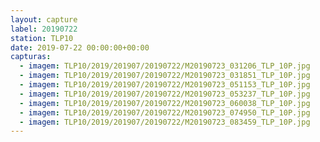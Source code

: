 ```yaml
---
layout: capture
label: 20190722
station: TLP10
date: 2019-07-22 00:00:00+00:00
capturas:
  - imagem: TLP10/2019/201907/20190722/M20190723_031206_TLP_10P.jpg
  - imagem: TLP10/2019/201907/20190722/M20190723_031851_TLP_10P.jpg
  - imagem: TLP10/2019/201907/20190722/M20190723_051153_TLP_10P.jpg
  - imagem: TLP10/2019/201907/20190722/M20190723_053237_TLP_10P.jpg
  - imagem: TLP10/2019/201907/20190722/M20190723_060038_TLP_10P.jpg
  - imagem: TLP10/2019/201907/20190722/M20190723_074950_TLP_10P.jpg
  - imagem: TLP10/2019/201907/20190722/M20190723_083459_TLP_10P.jpg
---
```

